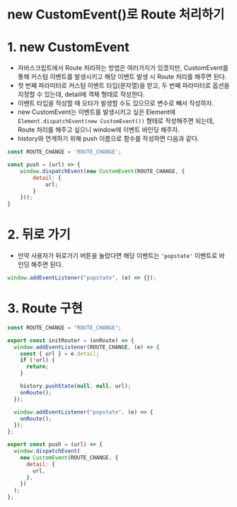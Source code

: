 # new CustomEvent()로 Route 처리하기

# 1. new CustomEvent

- 자바스크립트에서 Route 처리하는 방법은 여러가지가 있겠지만, CustomEvent를 통해 커스텀 이벤트를 발생시키고 해당 이벤트 발생 시 Route 처리를 해주면 된다.
- 첫 번째 파라미터로 커스텀 이벤트 타입(문자열)을 받고, 두 번째 파라미터로 옵션을 지정할 수 있는데, detail에 객체 형태로 작성한다.
- 이벤트 타입을 작성할 때 오타가 발생할 수도 있으므로 변수로 빼서 작성하자.
- new CustomEvent는 이벤트를 발생시키고 싶은 Element에 `Element.dispatchEvent(new CustomEvent())` 형태로 작성해주면 되는데, Route 처리를 해주고 싶으니 window에 이벤트 바인딩 해주자.
- history와 연계하기 위해 push 이름으로 함수를 작성하면 다음과 같다.

```jsx
const ROUTE_CHANGE = 'ROUTE_CHANGE';

const push = (url) => {
	window.dispatchEvent(new CustomEvent(ROUTE_CHANGE, {
		detail: {
			url;
		}
	}));
}
```

# 2. 뒤로 가기

- 만약 사용자가 뒤로가기 버튼을 눌렀다면 해당 이벤트는 `'popstate'` 이벤트로 바인딩 해주면 된다.

```jsx
window.addEventListener("popstate", (e) => {});
```

# 3. Route 구현

```jsx
const ROUTE_CHANGE = "ROUTE_CHANGE";

export const initRouter = (onRoute) => {
  window.addEventListener(ROUTE_CHANGE, (e) => {
    const { url } = e.detail;
    if (!url) {
      return;
    }

    history.pushState(null, null, url);
    onRoute();
  });

  window.addEventListener("popstate", (e) => {
    onRoute();
  });
};

export const push = (url) => {
  window.dispatchEvent(
    new CustomEvent(ROUTE_CHANGE, {
      detail: {
        url,
      },
    })
  );
};
```